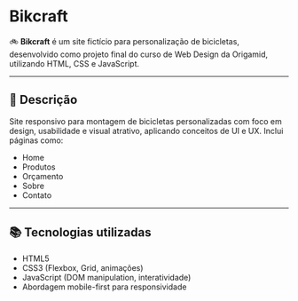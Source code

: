 # Bikcraft

🚲 **Bikcraft** é um site fictício para personalização de bicicletas, desenvolvido como projeto final do curso de Web Design da Origamid, utilizando HTML, CSS e JavaScript.

---

## 🎯 Descrição

Site responsivo para montagem de bicicletas personalizadas com foco em design, usabilidade e visual atrativo, aplicando conceitos de UI e UX. Inclui páginas como:

- Home
- Produtos
- Orçamento
- Sobre
- Contato

---

## 📚 Tecnologias utilizadas

- HTML5
- CSS3 (Flexbox, Grid, animações)
- JavaScript (DOM manipulation, interatividade)
- Abordagem mobile-first para responsividade
